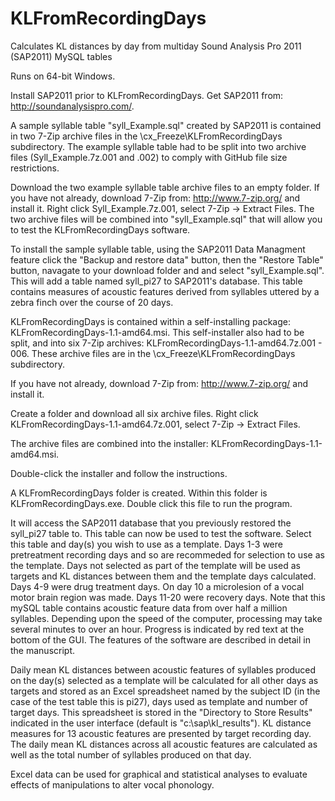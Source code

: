 # KLFromRecordingDays
Calculates KL distances by day from multiday Sound Analysis Pro 2011 (SAP2011) MySQL tables

Runs on 64-bit Windows.

Install SAP2011 prior to KLFromRecordingDays. Get SAP2011 from: http://soundanalysispro.com/. 

A sample syllable table "syll_Example.sql" created by SAP2011 is contained in two 7-Zip archive files in the \cx_Freeze\KLFromRecordingDays subdirectory. The example syllable table had to be split into two archive files (Syll_Example.7z.001 and .002) to comply with GitHub file size restrictions. 

Download the two example syllable table archive files to an empty folder. If you have not already, download 7-Zip from: http://www.7-zip.org/ and install it. Right click Syll_Example.7z.001, select 7-Zip -> Extract Files. The two archive files will be combined into "syll_Example.sql" that will allow you to test the KLFromRecordingDays software. 

To install the sample syllable table, using the SAP2011 Data Managment feature click the "Backup and restore data" button, then the "Restore Table" button, navagate to your download folder and and select "syll_Example.sql". This will add a table named syll_pi27 to SAP2011's database. This table contains measures of acoustic features derived from syllables uttered by a zebra finch over the course of 20 days.

KLFromRecordingDays is contained within a self-installing package: KLFromRecordingDays-1.1-amd64.msi. This self-installer also had to be  split, and into six 7-Zip archives: KLFromRecordingDays-1.1-amd64.7z.001 - 006. These archive files are in the \cx_Freeze\KLFromRecordingDays subdirectory.

If you have not already, download 7-Zip from: http://www.7-zip.org/ and install it.

Create a folder and download all six archive files. Right click KLFromRecordingDays-1.1-amd64.7z.001, select 7-Zip -> Extract Files.

The archive files are combined into the installer: KLFromRecordingDays-1.1-amd64.msi.

Double-click the installer and follow the instructions. 

A KLFromRecordingDays folder is created. Within this folder is KLFromRecordingDays.exe. Double click this file to run the program.

It will access the SAP2011 database that you previously restored the syll_pi27 table to. This table can now be used to test the software. Select this table and day(s) you wish to use as a template. Days 1-3 were pretreatment recording days and so are recommeded for selection to use as the template. Days not selected as part of the template will be used as targets and KL distances between them and the template days calculated. Days 4-9 were drug treatment days. On day 10 a microlesion of a vocal motor brain region was made. Days 11-20 were recovery days. Note that this mySQL table contains acoustic feature data from over half a million syllables. Depending upon the speed of the computer, processing may take several minutes to over an hour. Progress is indicated by red text at the bottom of the GUI. The features of the software are described in detail in the manuscript.

Daily mean KL distances between acoustic features of syllables produced on the day(s) selected as a template will be calculated for all other days as targets and stored as an Excel spreadsheet named by the subject ID (in the case of the test table this is pi27), days used as template and number of target days. This spreadsheet is stored in the "Directory to Store Results" indicated in the user interface (default is "c:\sap\kl_results"). KL distance measures for 13 acoustic features are presented by target recording day. The daily mean KL distances across all acoustic features are calculated as well as the total number of syllables produced on that day.

Excel data can be used for graphical and statistical analyses to evaluate effects of manipulations to alter vocal phonology.






